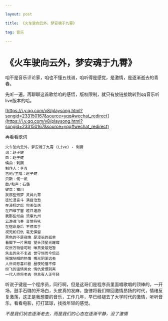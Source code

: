```yaml
---

layout: post

title: 《火车驶向云外，梦安魂于九霄》

tag: 音乐

---
```

# 《火车驶向云外，梦安魂于九霄》

咱不是音乐评论家，咱也不懂五线谱，咱听得是感觉，是激情，是逐渐逝去的青春。

先听一遍，再聊聊这首歌给咱的感悟，版权限制，就只有放链接跳转到qq音乐听live版本的哈。

[https://i.y.qq.com/v8/playsong.html?songid=233150167&source=yqq#wechat_redirect](https://i.y.qq.com/v8/playsong.html?songid=233150167&source=yqq#wechat_redirect)

再看看歌词

```
火车驶向云外，梦安魂于九霄 (Live) - 刺猬
词：赵子健
曲：赵子健
编曲：刺猬
制作人：李青
吉他/主唱：赵子健
贝斯：何一帆
鼓/和声：石璐
键盘：猫川
我那些残梦 灵异九霄
徒忙漫奋斗 满目沧愁
在滑翔之后 完美坠落
在四维宇宙 眩目遨游
我那些烂曲 流窜九州
云游魂飞奏 音愤符吼
在宿命身后 不停挥手
视死如归仇 毫无保留
黑色的不是夜晚 是漫长的孤单
看脚下一片黑暗 望头顶星光璀璨
叹世万物皆可盼 唯真爱最短暂
失去的永不复返 世守恒而今倍还
摇旗呐喊的热情 携光阴渐远去
人世间悲喜烂剧 昼夜轮播不停
纷飞的滥情男女 情仇爱恨别离
一代人终将老去 但总有人正年轻
```

​       听说子键是一个程序员，同行啊，但是这哥们是程序员里面唱歌唱的顶棒的，一开场，鼓手石璐的开场白，头皮真的发麻，旋律将我们带回激情昂扬的时代，情绪反复激荡，这正是我想要的音乐，工作几年，早已经褪去了大学时代的激情，听听音乐，看看电影，打打篮球，找找年轻的感觉。

*不是我们状态逐渐老去，而是我们的心态在逐渐平静，没了激情*